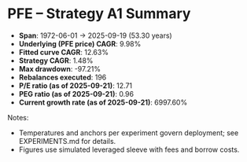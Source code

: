 # PFE – Strategy A1 Summary

- **Span**: 1972-06-01 → 2025-09-19 (53.30 years)
- **Underlying (PFE price) CAGR**: 9.98%
- **Fitted curve CAGR**: 12.63%
- **Strategy CAGR**: 1.48%
- **Max drawdown**: -97.21%
- **Rebalances executed**: 196
- **P/E ratio (as of 2025-09-21)**: 12.71
- **PEG ratio (as of 2025-09-21)**: 0.96
- **Current growth rate (as of 2025-09-21)**: 6997.60%

Notes:

- Temperatures and anchors per experiment govern deployment; see EXPERIMENTS.md for details.
- Figures use simulated leveraged sleeve with fees and borrow costs.

